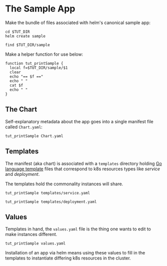 # The Sample App

Make the bundle of files associated with helm's
canonical sample app:

<!-- @makeTheSample @test -->
```
cd $TUT_DIR
helm create sample
```

<!-- @listContents @test -->
```
find $TUT_DIR/sample
```

Make a helper function for use below:

<!-- @funcPrintSample @env @test -->
```
function tut_printSample {
  local f=$TUT_DIR/sample/$1
  clear
  echo "== $f =="
  echo " "
  cat $f
  echo " "
}
```

## The Chart

Self-explanatory metadata about the app goes into a
single manifest file called `Chart.yaml`:

<!-- @printChart @test -->
```
tut_printSample Chart.yaml
```

## Templates

[Go language template]: https://golang.org/pkg/text/template/

The manifest (aka chart) is associated with a
`templates` directory holding [Go language template]
files that correspond to k8s resources types like
_service_ and _deployment_.

The templates hold the commonality instances will share.

<!-- @printService @test -->
```
tut_printSample templates/service.yaml
```
<!-- @printDeployment @test -->

```
tut_printSample templates/deployment.yaml
```

## Values

Templates in hand, the `values.yaml` file is the thing
one wants to edit to make instances different.

<!-- @printValues @test -->
```
tut_printSample values.yaml
```

Installation of an app via helm means using these
values to fill in the templates to instantiate
differing k8s resources in the cluster.
